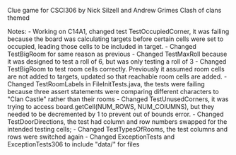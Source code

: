Clue game for CSCI306 by Nick Silzell and Andrew Grimes
Clash of clans themed

Notes: 
	- Working on C14A1, changed test TestOccupiedCorner, it was failing because the board was calculating targets before certain cells were set to occupied, leading those cells to be included in target.
	- Changed TestBigRoom for same reason as previous
	- Changed TestMaxRoll because it was designed to test a roll of 6, but was only testing a roll of 3
	- Changed TestBigRoom to test room cells correctly. Previously it assumed room cells are not added to targets, updated so that reachable room cells are added.
 	- Changed TestRoomLabels in FileInitTests.java, the tests were failing because three assert statements were comparing different characters to "Clan Castle" rather than their rooms
 	- Changed TestUnusedCorners, it was trying to access board.getCell(NUM_ROWS, NUM_COlUMNS), but they needed to be decremented by 1 to prevent out of bounds error.
 	- Changed TestDoorDirections, the test had column and row numbers swapped for the intended testing cells;
 	- Changed TestTypesOfRooms, the test columns and rows were switched again
 	- Changed ExceptionTests and ExceptionTests306 to include "data/" for files